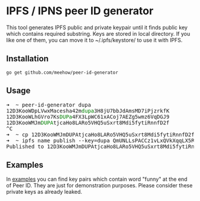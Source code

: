 # IPFS / IPNS peer ID generator

This tool generates IPFS public and private keypair until it finds public key
which contains required substring. Keys are stored in local directory. If you
like one of them, you can move it to ~/.ipfs/keystore/ to use it with IPFS.

## Installation

```
go get github.com/meehow/peer-id-generator
```

## Usage

<pre>
➜  ~ peer-id-generator dupa
12D3KooWDpLVwxMacesha42m<span style="color:green">dupa</span>3H8jU7bbJdAmsMD7iPjzrkfK
12D3KooWLhGVro7Ks<span style="color:green">DUPa</span>4FX3LpWC61xACoj7AEZg5wmz6VqDGJ9
12D3KooWMJm<span style="color:green">DUPA</span>tjcaHo8LARo5VHQ5uSxrt8Mdi5fytiRnnfD2f
^C
➜  ~ cp 12D3KooWMJmDUPAtjcaHo8LARo5VHQ5uSxrt8Mdi5fytiRnnfD2f ~/.ipfs/keystore/dupa
➜  ~ ipfs name publish --key=dupa QmUNLLsPACCz1vLxQVkXqqLX5R1X345qqfHbsf67hvA3Nn
Published to 12D3KooWMJmDUPAtjcaHo8LARo5VHQ5uSxrt8Mdi5fytiRnnfD2f: /ipfs/QmUNLLsPACCz1vLxQVkXqqLX5R1X345qqfHbsf67hvA3Nn
</pre>

## Examples

In [examples](examples) you can find key pairs which contain word "funny"
at the end of Peer ID. They are just for demonstration purposes.
Please consider these private keys as already leaked.
